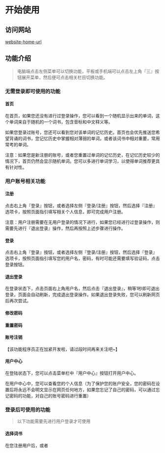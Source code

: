 # 开始使用

## 访问网站

<!-- 访问网站 -->
[website-home-url](../../include/website-home-url.md ':include')

## 功能介绍

> 电脑端点击左侧菜单可以切换功能，平板或手机端可以点击左上角『三』按钮展开菜单，然后便可点击相关栏目切换功能。

### 无需登录即可使用的功能

#### 首页

在首页，如果您还没有进行过登录操作，您可以看到一个随机显示出来的单词，这个单词来自于随机的一个词书，包含音标和中文释义等。

如果您登录过账号，您还可以看到您对该单词的记忆历史。首页也会优先推送您希望背诵的词书，您记忆历史中掌握相对薄弱的单词，或者该词书中相对重要，常用常考的单词。

注意：如果您是新注册的账号，或者您重置过单词的记忆历史，在记忆历史较少的情况下，首页仍然会显示随机单词。您可以多进行单词学习，以使得单词推荐更具有针对性。


### 用户账号相关功能

#### 注册

点击右上角『登录』按钮，或者选择左侧『登录/注册』按钮，然后选择『注册』选项卡，按照页面指引填写相关个人信息，即可完成用户注册。

注意：用户注册需要在无用户登录的情况下进行，如果您已经进行过登录操作，则需要先进行『退出登录』操作，然后再按照上述步骤进行操作。


#### 登录

点击右上角『登录』按钮，或者选择左侧『登录/注册』按钮，然后选择『登录』选项卡，按照页面指引填写您的用户名，密码，有时可能还需要填写验证码，点击登录按钮。

#### 退出登录

在登录状态下，点击页面右上角用户名，然后点击『退出登录』，稍等1秒即可退出登录，页面会自动刷新，完成退出登录操作。如果退出登录失败，您可以刷新网页后再次尝试。

#### 修改密码


#### 重置密码


#### 账号注销

【该功能程序员正在加紧开发啦，请过段时间再来关注吧~】

#### 用户中心

在登陆状态下，您可以点击菜单栏中『用户中心』按钮打开用户中心。

在用户中心中，您可以查看您的个人信息（为了保护您的账户安全，您的密码在设置后将永远不会明文显示在网页任何地方，如果您忘记了自己的密码，可以通过忘记密码的功能，对自己的账号密码进行重置）


### 登录后可使用的功能

> 以下功能需要先进行用户登录才可使用

#### 选择词书

在您注册用户后，或者